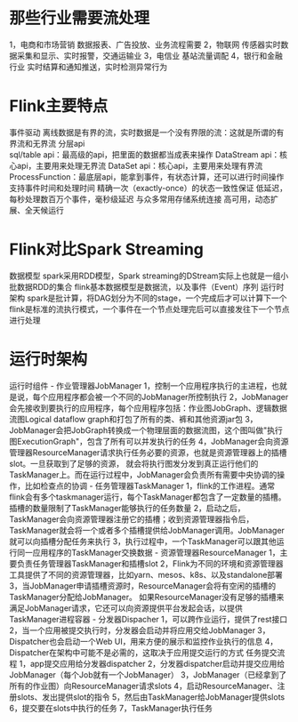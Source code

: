 # 那些行业需要流处理
1，电商和市场营销
    数据报表、广告投放、业务流程需要
2，物联网
    传感器实时数据采集和显示、实时报警，交通运输业
3，电信业
    基站流量调配
4，银行和金融行业
    实时结算和通知推送，实时检测异常行为

# Flink主要特点
事件驱动
离线数据是有界的流，实时数据是一个没有界限的流：这就是所谓的有界流和无界流
分层api   
    sql/table api：最高级的api，把里面的数据都当成表来操作
    DataStream api：核心api，主要用来处理无界流
    DataSet api：核心api，主要用来处理有界流
    ProcessFunction：最底层api，能拿到事件，有状态计算，还可以进行时间操作
支持事件时间和处理时间
精确一次（exactly-once）的状态一致性保证
低延迟，每秒处理数百万个事件，毫秒级延迟
与众多常用存储系统连接
高可用，动态扩展、全天候运行

# Flink对比Spark Streaming
数据模型
    spark采用RDD模型，Spark streaming的DStream实际上也就是一组小批数据RDD的集合
    flink基本数据模型是数据流，以及事件（Event）序列
运行时架构
    spark是批计算，将DAG划分为不同的stage，一个完成后才可以计算下一个
    flink是标准的流执行模式，一个事件在一个节点处理完后可以直接发往下一个节点进行处理

# 运行时架构
运行时组件
    - 作业管理器JobManager
        1，控制一个应用程序执行的主进程，也就是说，每个应用程序都会被一个不同的JobManager所控制执行
        2，JobManager会先接收到要执行的应用程序，每个应用程序包括：作业图JobGraph、逻辑数据流图Logical dataflow graph和打包了所有的类、裤和其他资源jar包
        3，JobManager会把JobGraph转换成一个物理层面的数据流图，这个图叫做"执行图ExecutionGraph"，包含了所有可以并发执行的任务
        4，JobManager会向资源管理器ResourceManager请求执行任务必要的资源，也就是资源管理器上的插槽slot。一旦获取到了足够的资源，
        就会将执行图发分发到真正运行他们的TaskManager上。而在运行过程中，JobManager会负责所有需要中央协调的操作，比如检查点的协调
    - 任务管理器TaskManager
        1，flink的工作进程。通常flink会有多个taskmanager运行，每个TaskManager都包含了一定数量的插槽。插槽的数量限制了TaskManager能够执行的任务数量
        2，启动之后，TaskManager会向资源管理器注册它的插槽；收到资源管理器指令后，TaskManager就会将一个或者多个插槽提供给JobManager调用。JobManager就可以向插槽分配任务来执行
        3，执行过程中，一个TaskManager可以跟其他运行同一应用程序的TaskManager交换数据
    - 资源管理器ResourceManager
        1，主要负责任务管理器TaskManager和插槽slot
        2，Flink为不同的环境和资源管理器工具提供了不同的资源管理器，比如yarn、mesos、k8s、以及standalone部署
        3，当JobManager申请插槽资源时，ResourceManager会将有空闲的插槽的TaskManager分配给JobManager。
        如果ResourceManager没有足够的插槽来满足JobManager请求，它还可以向资源提供平台发起会话，以提供TaskManager进程容器
    - 分发器Dispacher
        1，可以跨作业运行，提供了rest接口
        2，当一个应用被提交执行时，分发器会启动并将应用交给JobManager
        3，Dispatcher也会启动一个Web UI，用来方便的展示和监控作业执行的信息
        4，Dispatcher在架构中可能不是必需的，这取决于应用提交运行的方式
任务提交流程
    1，app提交应用给分发器dispatcher
    2，分发器dispatcher启动并提交应用给JobManager（每个Job就有一个JobManager）
    3，JobManager（已经拿到了所有的作业图）向ResourceManager请求slots
    4，启动ResourceManager、注册slots、发出提供slot的指令
    5，然后由TaskManager给JobManager提供slots
    6，提交要在slots中执行的任务
    7，TaskManager执行任务